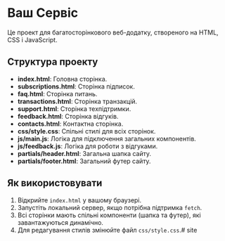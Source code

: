 # Ваш Сервіс

Це проект для багатосторінкового веб-додатку, створеного на HTML, CSS і JavaScript.

## Структура проекту

- **index.html**: Головна сторінка.
- **subscriptions.html**: Сторінка підписок.
- **faq.html**: Сторінка питань.
- **transactions.html**: Сторінка транзакцій.
- **support.html**: Сторінка техпідтримки.
- **feedback.html**: Сторінка відгуків.
- **contacts.html**: Контактна сторінка.
- **css/style.css**: Спільні стилі для всіх сторінок.
- **js/main.js**: Логіка для підключення загальних компонентів.
- **js/feedback.js**: Логіка для роботи з відгуками.
- **partials/header.html**: Загальна шапка сайту.
- **partials/footer.html**: Загальний футер сайту.

## Як використовувати

1. Відкрийте `index.html` у вашому браузері.
2. Запустіть локальний сервер, якщо потрібна підтримка `fetch`.
3. Всі сторінки мають спільні компоненти (шапка та футер), які завантажуються динамічно.
4. Для редагування стилів змінюйте файл `css/style.css`.# site
